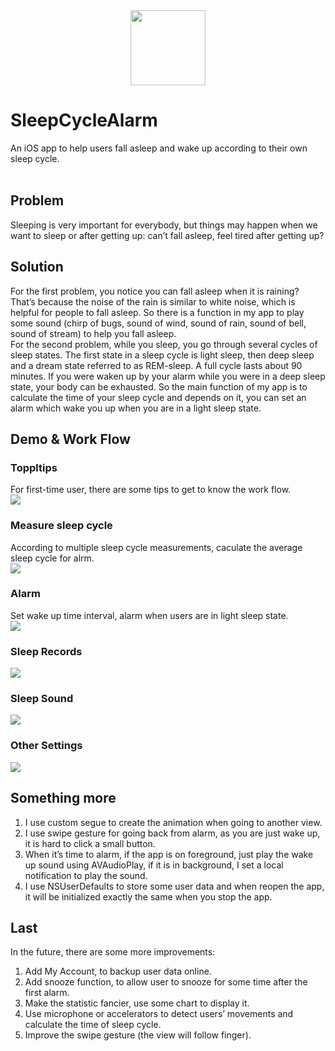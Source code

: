 

<div align=center><img width="120" height="120" src="https://github.com/MockinAeon/SleepCycleAlarm/blob/master/SleepCycleAlarm/Assets.xcassets/icon.imageset/123-2.jpeg"/></div>

# SleepCycleAlarm
An iOS app to help users fall asleep and wake up according to their own sleep cycle.<br>
<br>
## Problem
Sleeping is very important for everybody, but things may happen when we want to sleep or after getting up: can’t fall asleep, feel tired after getting up?
## Solution
For the first problem, you notice you can fall asleep when it is raining? That’s because the noise of the rain is similar to white noise, which is helpful for people to fall asleep. So there is a function in my app to play some sound (chirp of bugs, sound of wind, sound of rain, sound of bell, sound of stream) to help you fall asleep.<br>
For the second problem, while you sleep, you go through several cycles of sleep states. The first state in a sleep cycle is light sleep, then deep sleep and a dream state referred to as REM-sleep. A full cycle lasts about 90 minutes. If you were waken up by your alarm while you were in a deep sleep state, your body can be exhausted. So the main function of my app is to calculate the time of your sleep cycle and depends on it, you can set an alarm which wake you up when you are in a light sleep state.<br>

## Demo & Work Flow

### Toppltips
For first-time user, there are some tips to get to know the work flow.<br>
![](https://github.com/MockinAeon/SleepCycleAlarm/blob/master/gif/first%20time%20tips.gif) <br>

### Measure sleep cycle
According to multiple sleep cycle measurements, caculate the average sleep cycle for alrm.<br>
![](https://github.com/MockinAeon/SleepCycleAlarm/blob/master/gif/mesear%20sleep%20cycle.gif) <br>

### Alarm
Set wake up time interval, alarm when users are in light sleep state.<br>
![](https://github.com/MockinAeon/SleepCycleAlarm/blob/master/gif/alarm%20mode.gif) <br>

### Sleep Records
![](https://github.com/MockinAeon/SleepCycleAlarm/blob/master/gif/sleep%20records.gif) <br>

### Sleep Sound
![](https://github.com/MockinAeon/SleepCycleAlarm/blob/master/gif/Sleep%20sound.gif) <br>

### Other Settings
![](https://github.com/MockinAeon/SleepCycleAlarm/blob/master/gif/Other%20Settings.gif) <br>

## Something more
1.	I use custom segue to create the animation when going to another view. <br>
2.	I use swipe gesture for going back from alarm, as you are just wake up, it is hard to click a small button. <br>
3.	When it’s time to alarm, if the app is on foreground, just play the wake up sound using AVAudioPlay, if it is in background, I set a local notification to play the sound. <br>
4.	I use NSUserDefaults to store some user data and when reopen the app, it will be initialized exactly the same when you stop the app. <br>

## Last
In the future, there are some more improvements:
1.	Add My Account, to backup user data online.  <br>
2.	Add snooze function, to allow user to snooze for some time after the first alarm. <br>
3.	Make the statistic fancier, use some chart to display it. <br>
4.	Use microphone or accelerators to detect users’ movements and calculate the time of sleep cycle. <br>
5.	Improve the swipe gesture (the view will follow finger). <br>


